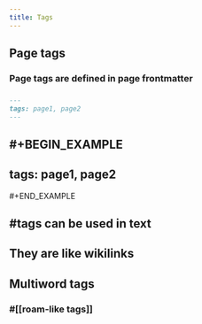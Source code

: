 ```yaml
---
title: Tags
---
```


## Page tags
### Page tags are defined in page frontmatter
###
```markdown
---
tags: page1, page2
---
```
###
#+BEGIN_EXAMPLE
---
tags: page1, page2
---
#+END_EXAMPLE
## #tags can be used in text
## They are like wikilinks
## Multiword tags
### #[[roam-like tags]]
###
###
